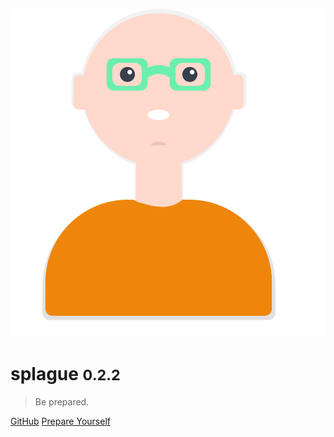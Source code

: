![logo](header.svg)

# splague <small>0.2.2</small>

> Be prepared.

[GitHub](https://github.com/alexlee-dev/splague)
[Prepare Yourself](#splague)